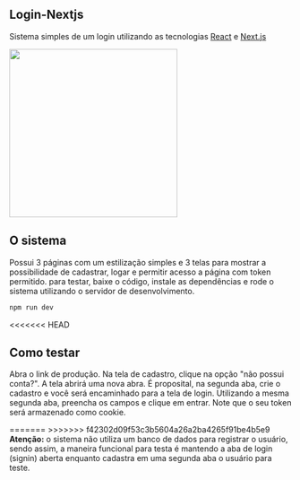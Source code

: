 ## Login-Nextjs

Sistema simples de um login utilizando as tecnologias [React](https://pt-br.react.dev/) e [Next.js](https://nextjs.org/docs)

<img src="https://github.com/LKisaki/login-nextjs/assets/95627229/143d115d-7061-46bd-accb-d97d48db75e4" height="300px">

## O sistema 
Possui 3 páginas com um estilização simples e 3 telas para mostrar a possibilidade de cadastrar, logar e permitir acesso a página com token permitido. para testar, baixe o código, instale as dependências e rode o sistema utilizando o servidor de desenvolvimento.

```bash
npm run dev
````


<<<<<<< HEAD
## Como testar
Abra o link de produção. Na tela de cadastro, clique na opção "não possui conta?". A tela abrirá uma nova abra. É proposital, na segunda aba, crie o cadastro e você será encaminhado para a tela de login. Utilizando a mesma segunda aba, preencha os campos e clique em entrar. Note que o seu token será armazenado como cookie.



<span>
=======
>>>>>>> f42302d09f53c3b5604a26a2ba4265f91be4b5e9
<b>Atenção:</b> o sistema não utiliza um banco de dados para registrar o usuário, sendo assim, a maneira funcional para testa é mantendo a aba de login (signin) aberta enquanto cadastra em uma segunda aba o usuário para teste.

